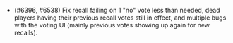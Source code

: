 - (#6396, #6538) Fix recall failing on 1 "no" vote less than needed, dead players having their previous recall votes still in effect, and multiple bugs with the voting UI (mainly previous votes showing up again for new recalls).
